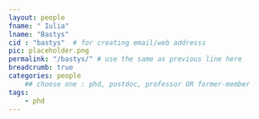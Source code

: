 ```yaml
---
layout: people
fname: " Iulia"
lname: "Bastys"
cid : "bastys"  # for creating email/web addresss
pic: placeholder.png
permalink: "/bastys/" # use the same as previous line here
breadcrumb: true
categories: people
    ## choose one : phd, postdoc, professor OR former-member
tags:
    - phd
---
```

